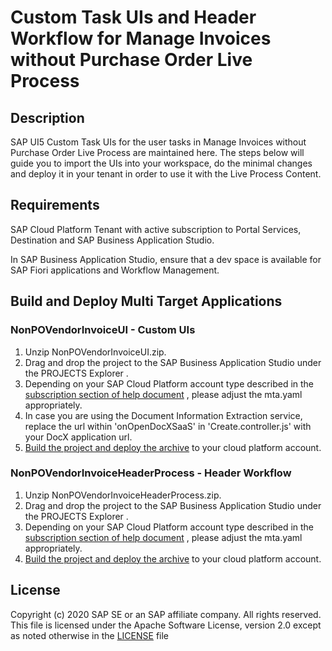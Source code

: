 # Custom Task UIs and Header Workflow for Manage Invoices without Purchase Order Live Process

## Description

SAP UI5 Custom Task UIs for the user tasks in Manage Invoices without Purchase Order Live Process are maintained here. The steps below will guide you to import the UIs into your workspace, do the minimal changes and deploy it in your tenant in order to use it with the Live Process Content.

## Requirements

SAP Cloud Platform Tenant with active subscription to Portal Services, Destination and SAP Business Application Studio. 

In SAP Business Application Studio, ensure that a dev space is available for SAP Fiori applications and Workflow Management.

## Build and Deploy Multi Target Applications

### NonPOVendorInvoiceUI - Custom UIs
1. Unzip NonPOVendorInvoiceUI.zip.
2. Drag and drop the project to the SAP Business Application Studio under the PROJECTS Explorer .
3. Depending on your SAP Cloud Platform account type described in the [subscription section of help document](https://help.sap.com/viewer/6f55baaf330443bd8132d071581bbae6/Cloud/en-US/c63dffcfd1cd4373bee43490c7d2e4bd.html) , please adjust the mta.yaml appropriately.
4. In case you are using the Document Information Extraction service, replace the url within 'onOpenDocXSaaS' in 'Create.controller.js' with your DocX application url.
5. [Build the project and deploy the archive](https://help.sap.com/viewer/9d1db9835307451daa8c930fbd9ab264/Cloud/en-US/97ef204c568c4496917139cee61224a6.html)  to your cloud platform account.

### NonPOVendorInvoiceHeaderProcess - Header Workflow
1. Unzip NonPOVendorInvoiceHeaderProcess.zip.
2. Drag and drop the project to the SAP Business Application Studio under the PROJECTS Explorer .
3. Depending on your SAP Cloud Platform account type described in the [subscription section of help document](https://help.sap.com/viewer/6f55baaf330443bd8132d071581bbae6/Cloud/en-US/c63dffcfd1cd4373bee43490c7d2e4bd.html) , please adjust the mta.yaml appropriately.
4. [Build the project and deploy the archive](https://help.sap.com/viewer/9d1db9835307451daa8c930fbd9ab264/Cloud/en-US/97ef204c568c4496917139cee61224a6.html)  to your cloud platform account.

## License

Copyright (c) 2020 SAP SE or an SAP affiliate company. All rights reserved. This file is licensed under the Apache Software License, version 2.0 except as noted otherwise in the [LICENSE](https://github.com/SAP-samples/fsm-extension-sample/blob/master/LICENSE) file
